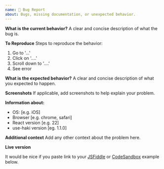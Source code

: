```yaml
---
name: 🐛 Bug Report
about: Bugs, missing documentation, or unexpected behavior.
---
```


**What is the current behavior?**
A clear and concise description of what the bug is.

**To Reproduce**
Steps to reproduce the behavior:

1. Go to '...'
2. Click on '....'
3. Scroll down to '....'
4. See error

**What is the expected behavior?**
A clear and concise description of what you expected to happen.

**Screenshots**
If applicable, add screenshots to help explain your problem.

**Information about:**

- OS: [e.g. iOS]
- Browser [e.g. chrome, safari]
- React version [e.g. 22]
- use-haki version [eg. 1.1.0]

**Additional context**
Add any other context about the problem here.

**Live version**

It would be nice if you paste link to your [JSFiddle](https://jsfiddle.net) or [CodeSandbox](https://codesandbox.io) example below.
